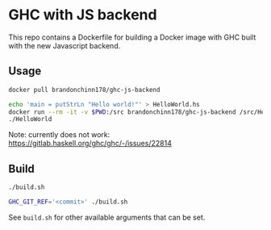 # GHC with JS backend

This repo contains a Dockerfile for building a Docker image with GHC built with the new Javascript backend.

## Usage

```bash
docker pull brandonchinn178/ghc-js-backend

echo 'main = putStrLn "Hello world!"' > HelloWorld.hs
docker run --rm -it -v $PWD:/src brandonchinn178/ghc-js-backend /src/HelloWorld.hs
./HelloWorld
```

Note: currently does not work: https://gitlab.haskell.org/ghc/ghc/-/issues/22814

## Build

```bash
./build.sh

GHC_GIT_REF='<commit>' ./build.sh
```

See `build.sh` for other available arguments that can be set.
